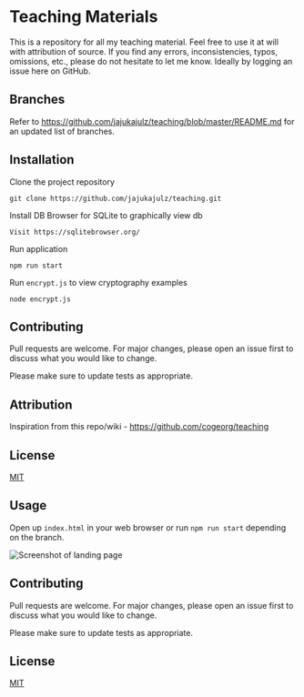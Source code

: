 # Teaching Materials
This is a repository for all my teaching material. Feel free to use it at will with attribution of source.
If you find any errors, inconsistencies, typos, omissions, etc., please do not hesitate to let me know. Ideally by 
logging an issue here on GitHub.

## Branches
Refer to https://github.com/jajukajulz/teaching/blob/master/README.md for an updated list of branches.

## Installation
Clone the project repository
```
git clone https://github.com/jajukajulz/teaching.git
```

Install DB Browser for SQLite to graphically view db
```
Visit https://sqlitebrowser.org/
``` 

Run application
```
npm run start
```

Run `encrypt.js` to view cryptography examples
```
node encrypt.js
```


## Contributing
Pull requests are welcome. For major changes, please open an issue first to discuss what you would like to change.

Please make sure to update tests as appropriate.

## Attribution
Inspiration from this repo/wiki - https://github.com/cogeorg/teaching

## License
[MIT](https://choosealicense.com/licenses/mit/)

## Usage
Open up `index.html` in your web browser or run `npm run start` depending on the branch.

![Screenshot of landing page](https://github.com/jajukajulz/teaching/blob/master/images/landing_page.png?raw=true)

## Contributing
Pull requests are welcome. For major changes, please open an issue first to discuss what you would like to change.

Please make sure to update tests as appropriate.

## License
[MIT](https://choosealicense.com/licenses/mit/)
